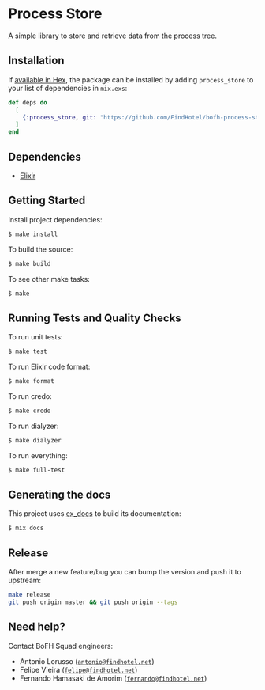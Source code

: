 # Process Store

A simple library to store and retrieve data from the process tree.

## Installation

If [available in Hex](https://hex.pm/docs/publish), the package can be installed
by adding `process_store` to your list of dependencies in `mix.exs`:

```elixir
def deps do
  [
    {:process_store, git: "https://github.com/FindHotel/bofh-process-store.git", ref: "0.1.0"}
  ]
end
```

## Dependencies

  * [Elixir](https://elixir-lang.org)

## Getting Started

Install project dependencies:

```sh
$ make install
```

To build the source:

```sh
$ make build
```

To see other make tasks:

```sh
$ make
```

## Running Tests and Quality Checks

To run unit tests:

```sh
$ make test
```

To run Elixir code format:

```sh
$ make format
```

To run credo:

```sh
$ make credo
```

To run dialyzer:

```sh
$ make dialyzer
```

To run everything:

```sh
$ make full-test
```

## Generating the docs

This project uses [ex_docs](https://hex.pm/packages/ex_doc) to build its
documentation:

```sh
$ mix docs
```

## Release

After merge a new feature/bug you can bump the version and push it to upstream:

```sh
make release
git push origin master && git push origin --tags
```

## Need help?

Contact BoFH Squad engineers:

  * Antonio Lorusso ([`antonio@findhotel.net`](antonio@findhotel.net))
  * Felipe Vieira ([`felipe@findhotel.net`](felipe@findhotel.net))
  * Fernando Hamasaki de Amorim ([`fernando@findhotel.net`](fernando@findhotel.net))
